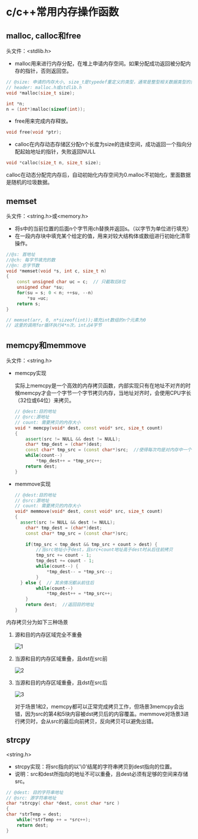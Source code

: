 # c/c++常用内存操作函数

## malloc, calloc和free

头文件：<stdlib.h>

- malloc用来进行内存分配，在堆上申请内存空间。如果分配成功返回被分配内存的指针，否则返回空。

```c++
// @size: 申请的内存大小, size_t是typedef重定义的类型，通常是整型相关数据类型的重定义
// header: malloc.h或stdlib.h
void *malloc(size_t size);

int *n;
n = (int*)malloc(sizeof(int));
```

- free用来完成内存释放。

```c++
void free(void *ptr);
```

- calloc在内存动态存储区分配n个长度为size的连续空间，成功返回一个指向分配起始地址的指针，失败返回NULL

```c++
void *calloc(size_t n, size_t size);
```

calloc在动态分配完内存后，自动初始化内存空间为0.malloc不初始化，里面数据是随机的垃圾数据。

## memset

头文件：<string.h>或<memory.h>

- 将s中的当前位置的后面n个字节用ch替换并返回s。（以字节为单位进行填充）
- 在一段内存块中填充某个给定的值，用来对较大结构体或数组进行初始化清零操作。

```c++
//@s: 首地址
//@ch: 每字节填充的数
//@n: 总字节数
void *memset(void *s, int c, size_t n)
{
    const unsigned char uc = c;  // 只截取后8位
    unsigned char *su;
    for(su = s; 0 < n; ++su, --n)
        *su =uc;
    return s;
}

// memset(arr, 0, n*sizeof(int));填充int数组的n个元素为0
// 这里的调用for循环执行4*n次，int占4字节
```

## memcpy和memmove

头文件：<string.h>

- memcpy实现

  实际上memcpy是一个高效的内存拷贝函数，内部实现只有在地址不对齐的时候memcpy才会一个字节一个字节拷贝内存，当地址对齐时，会使用CPU字长（32位或64位）来拷贝。

  ```c++
  // @dest:目的地址
  // @src:源地址
  // count: 需要拷贝的内存大小
  void * memcpy(void* dest, const void* src, size_t count)
  {
      assert(src != NULL && dest != NULL);
      char* tmp_dest = (char*)dest;
      const char* tmp_src = (const char*)src;  //使得每次均是对内存中一个字节的拷贝
      while(count--)
          *tmp_dest++ = *tmp_src++;
      return dest;
  }
  ```

- memmove实现

  ```c++
  // @dest:目的地址
  // @src:源地址
  // count: 需要拷贝的内存大小
  void* memmove(void* dest, const void* src, size_t count)
  {
  	assert(src != NULL && dest != NULL);
      char* tmp_dest = (char*)dest;
      const char* tmp_src = (const char*)src;
      
      if(tmp_src < tmp_dest && tmp_src + count > dest) {  
          //当src地址小于dest，且src+count地址高于dest时从后往前拷贝
          tmp_src += count - 1;
          tmp_dest += count - 1;
          while(count--) {
              *tmp_dest-- = *tmp_src--;
          }
  	} else {  // 其余情况都从前往后
          while(count--)
              *tmp_dest++ = *tmp_src++;
      }
      return dest;  //返回目的地址
  }
  ```

内存拷贝分为如下三种场景

1. 源和目的内存区域完全不重叠

   ![1](C:\Users\wuhui\Documents\GitHub\Algorithms_JOBS\编程语言\C和C++\figures\1.png)

2. 当源和目的内存区域重叠，且dst在src前

   ![2](C:\Users\wuhui\Documents\GitHub\Algorithms_JOBS\编程语言\C和C++\figures\2.jpg)

3. 当源和目的内存区域重叠，且dst在src后

   ![3](C:\Users\wuhui\Documents\GitHub\Algorithms_JOBS\编程语言\C和C++\figures\3.jpg)

   对于场景1和2，memcpy都可以正常完成拷贝工作，但场景3memcpy会出错，因为src的第4和5块内容被dst拷贝后的内容覆盖。memmove对场景3进行拷贝时，会从src的最后向前拷贝，反向拷贝可以避免出错。

## strcpy

<string.h>

- strcpy实现：将src指向的以'\0'结尾的字符串拷贝到dest指向的位置。
- 说明：src和dest所指向的地址不可以重叠，且dest必须有足够的空间来存储src。

```c++
// @dest: 目的字符串地址
// @src: 源字符串地址
char *strcpy( char *dest, const char *src )  
{  
char *strTemp = dest;  
    while(*strTemp ++ = *src++);  
    return dest;  
}
```















